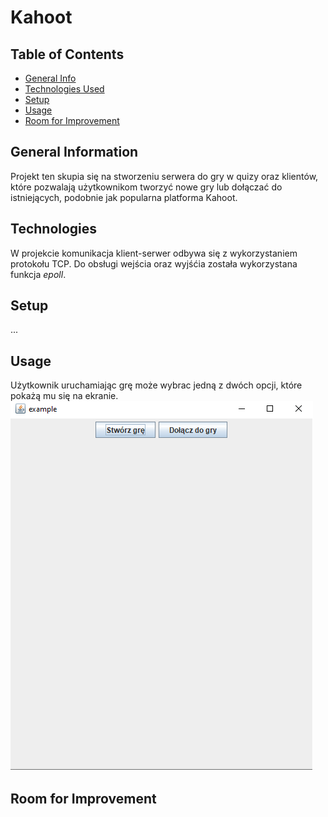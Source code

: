 # Kahoot

## Table of Contents
* [General Info](#general-information)
* [Technologies Used](#technologies)
* [Setup](#setup)
* [Usage](#usage)
* [Room for Improvement](#room-for-improvement)



## General Information
Projekt ten skupia się na stworzeniu serwera do gry w quizy oraz klientów, które pozwalają użytkownikom tworzyć nowe gry lub dołączać do istniejących, podobnie jak popularna platforma Kahoot.


## Technologies
W projekcie komunikacja klient-serwer odbywa się z wykorzystaniem protokołu TCP. Do obsługi wejścia oraz wyjśćia została wykorzystana funkcja *epoll*.


## Setup
...


## Usage
Użytkownik uruchamiając grę może wybrac jedną z dwóch opcji, które pokażą mu się na ekranie. 
![Example screenshot](./img/home_page.png)



## Room for Improvement
